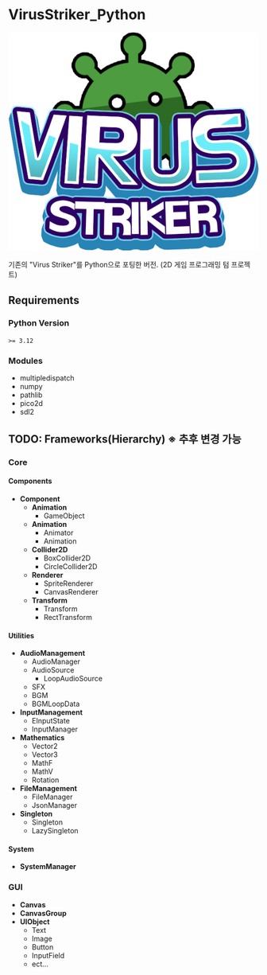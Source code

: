 # VirusStriker_Python
![Virus Striker](./Resources/Sprites/GUI/Sprite_Logo.png)


기존의 "Virus Striker"를 Python으로 포팅한 버전. (2D 게임 프로그래밍 텀 프로젝트)

## Requirements
### Python Version
`>= 3.12`
### Modules
* multipledispatch
* numpy
* pathlib
* pico2d
* sdl2
## TODO: Frameworks(Hierarchy) ※ 추후 변경 가능
### Core
#### Components
- **Component**
  - **Animation**
    - GameObject 
  - **Animation**
    - Animator
    - Animation
  - **Collider2D**
    - BoxCollider2D
    - CircleCollider2D
  - **Renderer**
     - SpriteRenderer
     - CanvasRenderer 
  - **Transform**
    - Transform
    - RectTransform
#### Utilities
- **AudioManagement**
  - AudioManager
  - AudioSource
    - LoopAudioSource 
  - SFX
  - BGM
  - BGMLoopData
- **InputManagement**
  - EInputState 
  - InputManager
- **Mathematics**
  - Vector2
  - Vector3
  - MathF
  - MathV
  - Rotation   
- **FileManagement**
  - FileManager
  - JsonManager 
- **Singleton** 
  - Singleton
  - LazySingleton
#### System
- **SystemManager**
### GUI
- **Canvas**
- **CanvasGroup**
- **UIObject**
  - Text
  - Image
  - Button
  - InputField
  - ect...   

